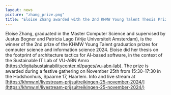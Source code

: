 ```yaml
---
layout: news
picture: "zhang_prize.png"
title: "Eloise Zhang awarded with the 2nd KHMW Young Talent Thesis Prize 2024"
---
```


Eloise Zhang, graduated in the Master Computer Science and supervised by Justus Bogner and Patricia Lago (Vrije Universiteit Amsterdam), is the winner of the 2nd prize of the KHMW Young Talent graduation prizes for computer science and information science 2024. Eloise did her thesis on the footprint of architecture tactics for AI-based software, in the context of the Sustainable IT Lab of VU-ABN Amro (https://digitalsustainabilitycenter.nl/pages/vu-abn-lab). 
The prize is awarded during a festive gathering on November 25th from 15:30-17:30 in the Hodshonhuis, Spaarne 17, Haarlem. Info and live stream at [https://khmw.nl/livestream-prijsuitreikingen-25-november-2024/](https://khmw.nl/livestream-prijsuitreikingen-25-november-2024/)